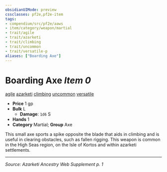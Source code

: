 ```yaml
---
obsidianUIMode: preview
cssclasses: pf2e,pf2e-item
tags:
- compendium/src/pf2e/aaws
- item/category/weapon/martial
- trait/agile
- trait/azarketi
- trait/climbing
- trait/uncommon
- trait/versatile-p
aliases: ["Boarding Axe"]
---
```

# Boarding Axe *Item 0*  
[agile](rules/traits/agile.md "Agile Weapon Trait")  [azarketi](rules/traits/azarketi-loag.md "Azarketi Ancestry & Heritage Trait")  [climbing](rules/traits/climbing-aaws.md "Climbing Weapon Trait")  [uncommon](rules/traits/uncommon.md "Uncommon Rarity Trait")  [versatile <p>](rules/traits/versatile-p.md "Versatile Weapon Trait")  

- **Price** 1 gp
- **Bulk** L
  - **Damage**: `1d6` S
- **Hands** 1
- **Category** Martial; **Group** Axe 

This small axe sports a spike opposite the blade that aids in climbing and is useful in clearing obstacles, such as fallen rigging. This weapon is common in the High Seas region, on the Isle of Kortos and within azarketi settlements.


---
*Source: Azarketi Ancestry Web Supplement p. 1*